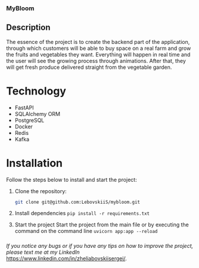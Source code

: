 ### MyBloom

## Description
The essence of the project is to create the backend part of the application, 
through which customers will be able to buy space on a real farm 
and grow the fruits and vegetables they want. Everything will
happen in real time and the user will see the growing process
through animations. After that, they will get fresh produce
delivered straight from the vegetable garden.


# Technology
- FastAPI
- SQLAlchemy ORM
- PostgreSQL
- Docker
- Redis
- Kafka


# Installation
Follow the steps below to install and start the project:

1. Clone the repository:
   ```sh
   git clone git@github.com:LebovskiiS/mybloom.git

2. Install dependencies
 `pip install -r requirements.txt`

3. Start the project
Start the project from the main file or 
by executing the command on the command line 
`uvicorn app:app --reload`



###
_If you notice any bugs or if you have any tips on 
how to improve the project,
please text me at my LinkedIn_
 https://www.linkedin.com/in/zheliabovskiisergei/.
